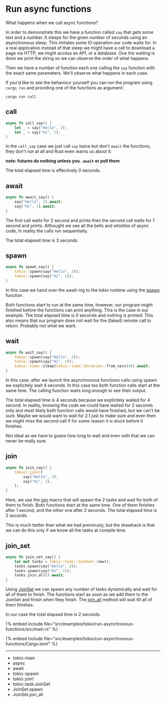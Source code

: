 # Run async functions

What happens when we call async functions?

In order to demonstrate this we have a function called `say` that gets some text and a number. It sleeps for the given number of seconds using an asynchronous sleep.
This imitates some IO operation our code waits for. In a real application instead of that sleep we might have a call to download a page via HTTP, we might access an API, or a database.
One the waiting is done we print the string so we can observe the order of what happens.

Then we have a number of function each one calling the `say` function with the exact same parameters. We'll observe what happens in each case.

If you'd like to see the behaviour yourself you can run the program using `cargo run` and providing one of the functions as argument:

```
cargo run call
```

## call

```rust
async fn call_say() {
    let _ = say("Hello", 2);
    let _ = say("Hi", 1);
}
```

In the `call_say` case we just call `say` twice but don't `await` the functions, they don't run at all and Rust even warns us about it:

**note: futures do nothing unless you `.await` or poll them**

The total elapsed time is effectively 0 seconds.


## await

```rust
async fn await_say() {
    say("Hello", 2).await;
    say("Hi", 1).await;
}
```

The first call waits for 2 second and prints then the second call waits for 1 second and prints.
Althought we see all the bells and whistles of async code, in reality the calls run sequentially.

The total elapsed time is 3 seconds.


## spawn

```rust
async fn spawn_say() {
    tokio::spawn(say("Hello", 2));
    tokio::spawn(say("Hi", 1));
}
```

In this case we hand over the await-ing to the tokio runtime using the [spawn](https://docs.rs/tokio/latest/tokio/task/fn.spawn.html) function.

Both functions start to run at the same time, however, our program might finished before the functions can print anything. This is the case in our example.
The total elapsed time is 0 seconds and nothing is printed. This also means that our program does not wait for the (faked) remote call to return.
Probably not what we want.

## wait

```rust
async fn wait_say() {
    tokio::spawn(say("Hello", 2));
    tokio::spawn(say("Hi", 1));
    tokio::time::sleep(tokio::time::Duration::from_secs(4)).await;
}
```

In this case, after we launch the asynchronous functions calls using spawn we explicitely wait 4 seconds.
In this case too both function calls start at the same time.
The calling function waits long enough to see their output.

The total elapsed time is 4 seconds because we explicitely waited for 4 second. In reality, knowing the code we could have waited for 2 seconds only and most likely
both function calls would have finished, but we can't be sure. Maybe we would want to wait for 2.1 just to make sure and even then we might miss the second call if for some
reason it is stuck before it finishes.

Not ideal as we have to guess how long to wait and even with that we can never be really sure.

## join

```rust
async fn join_say() {
    tokio::join!(
        say("Hello", 2),
        say("Hi", 1),
    );
}
```

Here, we use the [join](https://docs.rs/tokio/latest/tokio/macro.join.html) macro that will spawn the 2 tasks and wait for both of them to finish.
Both functions start at the same time. One of them finishes after 1 second, and the other one after 2 seconds.
The total elapsed time is 2 seconds.

This is much better than what we had previously, but the drawback is that we can do this only if we know all the tasks at compile time.

## join_set

```rust
async fn join_set_say() {
    let mut tasks = tokio::task::JoinSet::new();
    tasks.spawn(say("Hello", 2));
    tasks.spawn(say("Hi", 1));
    tasks.join_all().await;
}
```

Using [JoinSet](https://docs.rs/tokio/latest/tokio/task/struct.JoinSet.html) we can spawn any number of tasks dynamically and wait for all of them to finish.
The functions start as soon as we add them to the JoinSet and finish when they finish. The [join_all](https://docs.rs/tokio/latest/tokio/task/struct.JoinSet.html#method.join_all)
method will wait till all of them finishes.

In our case the total elapsed time is 2 seconds.


{% embed include file="src/examples/tokio/run-asynchronous-functions/src/main.rs" %}


{% embed include file="src/examples/tokio/run-asynchronous-functions/Cargo.toml" %}


---

* tokio::main
* async
* await
* tokio::spawn
* tokio::join!
* tokio::task:JoinSet
* JoinSet.spawn
* JoinSet.join_all



